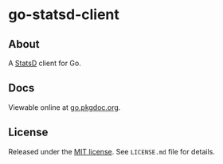 go-statsd-client
================

## About

A [StatsD][1] client for Go.

## Docs

Viewable online at [go.pkgdoc.org][2].

## License

Released under the [MIT
license](http://www.opensource.org/licenses/mit-license.php). See `LICENSE.md`
file for details.

[1]: https://github.com/etsy/statsd
[2]: http://go.pkgdoc.org/github.com/cactus/go-statsd-client/statsd


